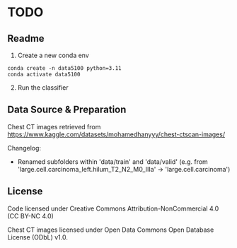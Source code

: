 # TODO

## Readme

1. Create a new conda env

```
conda create -n data5100 python=3.11
conda activate data5100
```

2. Run the classifier 

<TODO> 

## Data Source & Preparation

Chest CT images retrieved from https://www.kaggle.com/datasets/mohamedhanyyy/chest-ctscan-images/

Changelog: 
- Renamed subfolders within 'data/train' and 'data/valid' (e.g. from 'large.cell.carcinoma_left.hilum_T2_N2_M0_IIIa' -> 'large.cell.carcinoma') 

## License

Code licensed under Creative Commons Attribution-NonCommercial 4.0 (CC BY-NC 4.0)

Chest CT images licensed under Open Data Commons Open Database License (ODbL) v1.0. 
